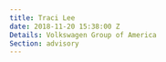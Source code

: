 ```yaml
---
title: Traci Lee
date: 2018-11-20 15:38:00 Z
Details: Volkswagen Group of America
Section: advisory
---
```


